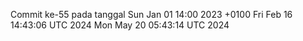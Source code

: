 Commit ke-55 pada tanggal Sun Jan 01 14:00 2023 +0100
Fri Feb 16 14:43:06 UTC 2024
Mon May 20 05:43:14 UTC 2024

